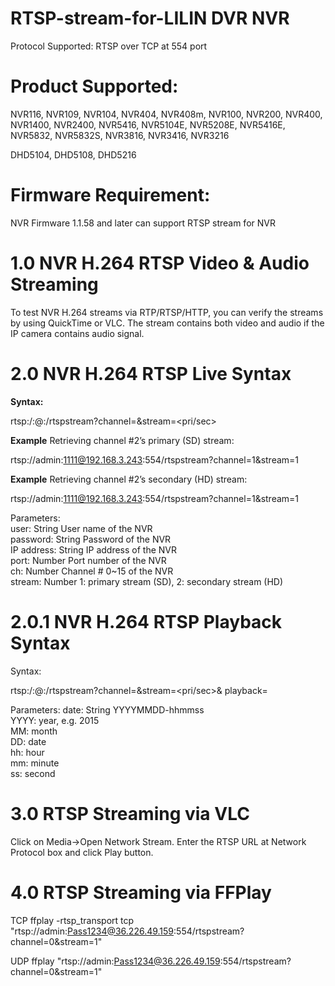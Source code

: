 # RTSP-stream-for-LILIN DVR NVR

Protocol Supported:
RTSP over TCP at 554 port

# Product Supported:
NVR116, NVR109, NVR104, NVR404, NVR408m, NVR100, NVR200, NVR400, NVR1400, NVR2400, NVR5416, NVR5104E, NVR5208E, NVR5416E, NVR5832, NVR5832S, NVR3816, NVR3416, NVR3216

DHD5104, DHD5108, DHD5216

# Firmware Requirement:
NVR Firmware 1.1.58 and later can support RTSP stream for NVR

# 1.0  NVR H.264 RTSP Video & Audio Streaming

To test NVR H.264 streams via RTP/RTSP/HTTP, you can verify the streams by using QuickTime or VLC.  The stream contains both video and audio if the IP camera contains audio signal.

# 2.0  NVR H.264 RTSP Live Syntax

**Syntax:**

rtsp:/<user>:<password>@<IP address>:<port>/rtspstream?channel=<ch>&stream=<pri/sec>

**Example**
Retrieving channel #2’s primary (SD) stream:

rtsp://admin:1111@192.168.3.243:554/rtspstream?channel=1&stream=1

**Example**
Retrieving channel #2’s secondary (HD) stream:

rtsp://admin:1111@192.168.3.243:554/rtspstream?channel=1&stream=1

Parameters: <BR>
user:	String	User name of the NVR <BR>
password:	String	Password of the NVR <BR>
IP address:	String	IP address of the NVR <BR>
port:	Number	Port number of the NVR <BR>
ch:	Number	Channel # 0~15 of the NVR <BR>
stream:	Number 1: primary stream (SD), 2: secondary stream (HD)

# 2.0.1  NVR H.264 RTSP Playback Syntax

Syntax:

rtsp:/<user>:<password>@<IP address>:<port>/rtspstream?channel=<ch>&stream=<pri/sec>&
playback=<date>

Parameters:
date:	String	YYYYMMDD-hhmmss <BR>
YYYY: year, e.g. 2015 <BR>
MM: month <BR>
DD: date <BR>
hh: hour <BR>
mm: minute <BR>
ss: second   <BR>

# 3.0  RTSP Streaming via VLC
Click on Media->Open Network Stream.  Enter the RTSP URL at Network Protocol box and click Play button.

# 4.0  RTSP Streaming via FFPlay
TCP
ffplay -rtsp_transport tcp "rtsp://admin:Pass1234@36.226.49.159:554/rtspstream?channel=0&stream=1"

UDP
ffplay "rtsp://admin:Pass1234@36.226.49.159:554/rtspstream?channel=0&stream=1"



